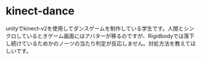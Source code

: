 # kinect-dance
unityでkinect-v2を使用してダンスゲームを制作している学生です。人間とシンクロしているときゲーム画面にはアバターが移るのですが、Rigidbodyでは落下し続けているためかのノーツの当たり判定が反応しません。対処方法を教えてほしいです。

